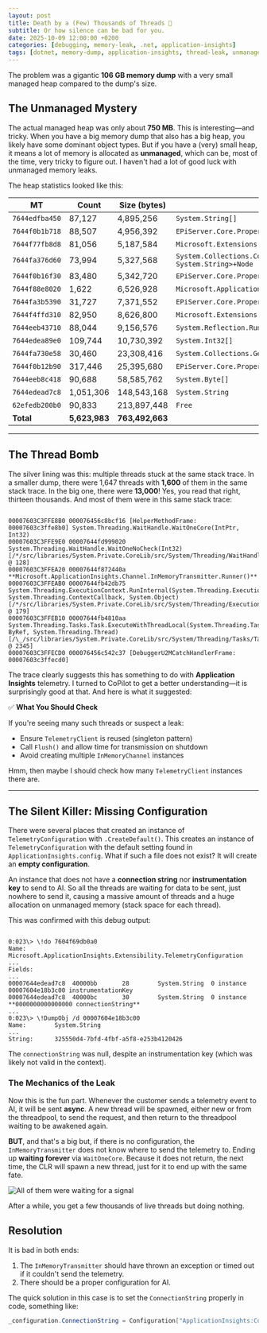 ```yaml
---
layout: post
title: Death by a (Few) Thousands of Threads 👻
subtitle: Or how silence can be bad for you.
date: 2025-10-09 12:00:00 +0200
categories: [debugging, memory-leak, .net, application-insights]
tags: [dotnet, memory-dump, application-insights, thread-leak, unmanaged-memory]
---
```


The problem was a gigantic **106 GB memory dump** with a very small managed heap compared to the dump's size.

## The Unmanaged Mystery

The actual managed heap was only about **750 MB**. This is interesting—and tricky. When you have a big memory dump that also has a big heap, you likely have some dominant object types. But if you have a (very) small heap, it means a lot of memory is allocated as **unmanaged**, which can be, most of the time, very tricky to figure out. I haven't had a lot of good luck with unmanaged memory leaks.

The heap statistics looked like this:

| MT | Count | Size (bytes) | Type |
|---|---|---|---|
| `7644edfba450` | 87,127 | 4,895,256 | `System.String[]` |
| `7644f0b1b718` | 88,507 | 4,956,392 | `EPiServer.Core.PropertyBoolean` |
| `7644f77fb8d8` | 81,056 | 5,187,584 | `Microsoft.Extensions.Caching.Memory.PostEvictionDelegate` |
| `7644fa376d60` | 73,994 | 5,327,568 | `System.Collections.Concurrent.ConcurrentDictionary<EPiServer.Core.Internal.ContentCacheKeyLookup+KeyLookup, System.String>+Node` |
| `7644f0b16f30` | 83,480 | 5,342,720 | `EPiServer.Core.PropertyString` |
| `7644f88e8020` | 1,622 | 6,526,928 | `Microsoft.ApplicationInsights.Channel.ITelemetry[]` |
| `7644fa3b5390` | 31,727 | 7,371,552 | `EPiServer.Core.PropertyData[]` |
| `7644f4ffd310` | 82,950 | 8,626,800 | `Microsoft.Extensions.Caching.Memory.CacheEntry` |
| `7644eeb43710` | 88,044 | 9,156,576 | `System.Reflection.RuntimeMethodInfo` |
| `7644edea89e0` | 109,744 | 10,730,392 | `System.Int32[]` |
| `7644fa730e58` | 30,460 | 23,308,416 | `System.Collections.Generic.Dictionary<System.String, EPiServer.Core.PropertyData>+Entry[]` |
| `7644f0b12b90` | 317,446 | 25,395,680 | `EPiServer.Core.PropertyLongString` |
| `7644eeb8c418` | 90,688 | 58,585,762 | `System.Byte[]` |
| `7644edead7c8` | 1,051,306 | 148,543,168 | `System.String` |
| `62efedb200b0` | 90,833 | 213,897,448 | `Free` |
| **Total** | **5,623,983** | **763,492,663** | |

---

## The Thread Bomb

The silver lining was this: multiple threads stuck at the same stack trace. In a smaller dump, there were 1,647 threads with **1,600** of them in the same stack trace. In the big one, there were **13,000**! Yes, you read that right, thirteen thousands. And most of them were in this same stack trace:

```

00007603C3FFE8B0 000076456c8bcf16 [HelperMethodFrame: 00007603c3ffe8b0] System.Threading.WaitHandle.WaitOneCore(IntPtr, Int32)
00007603C3FFE9E0 00007644fd999020 System.Threading.WaitHandle.WaitOneNoCheck(Int32) [/*/src/libraries/System.Private.CoreLib/src/System/Threading/WaitHandle.cs @ 128]
00007603C3FFEA20 00007644f872440a **Microsoft.ApplicationInsights.Channel.InMemoryTransmitter.Runner()**
00007603C3FFEAB0 00007644fb42db75 System.Threading.ExecutionContext.RunInternal(System.Threading.ExecutionContext, System.Threading.ContextCallback, System.Object) [/*/src/libraries/System.Private.CoreLib/src/System/Threading/ExecutionContext.cs @ 179]
00007603C3FFEB10 00007644fb4810aa System.Threading.Tasks.Task.ExecuteWithThreadLocal(System.Threading.Tasks.Task ByRef, System.Threading.Thread) [/\_/src/libraries/System.Private.CoreLib/src/System/Threading/Tasks/Task.cs @ 2345]
00007603C3FFECD0 000076456c542c37 [DebuggerU2MCatchHandlerFrame: 00007603c3ffecd0]

```

The trace clearly suggests this has something to do with **Application Insights** telemetry. I turned to CoPilot to get a better understanding—it is surprisingly good at that. And here is what it suggested:

✅ **What You Should Check**

If you're seeing many such threads or suspect a leak:
- Ensure `TelemetryClient` is reused (singleton pattern)
- Call `Flush()` and allow time for transmission on shutdown
- Avoid creating multiple `InMemoryChannel` instances

Hmm, then maybe I should check how many `TelemetryClient` instances there are.

---

## The Silent Killer: Missing Configuration

There were several places that created an instance of `TelemetryConfiguration` with `.CreateDefault()`. This creates an instance of `TelemetryConfiguration` with the default setting found in `ApplicationInsights.config`. What if such a file does not exist? It will create an **empty configuration**.

An instance that does not have a **connection string** nor **instrumentation key** to send to AI. So all the threads are waiting for data to be sent, just nowhere to send it, causing a massive amount of threads and a huge allocation on unmanaged memory (stack space for each thread).

This was confirmed with this debug output:

```

0:023\> \!do 7604f69db0a0
Name:        Microsoft.ApplicationInsights.Extensibility.TelemetryConfiguration
...
Fields:
...
00007644edead7c8  40000bb       28        System.String  0 instance 00007604e18b3c00 instrumentationKey
00007644edead7c8  40000bc       30        System.String  0 instance **0000000000000000 connectionString**
...
0:023\> \!DumpObj /d 00007604e18b3c00
Name:        System.String
...
String:      325550d4-7bfd-4fbf-a5f8-e253b4120426

````

The `connectionString` was null, despite an instrumentation key (which was likely not valid in the context).

### The Mechanics of the Leak

Now this is the fun part. Whenever the customer sends a telemetry event to AI, it will be sent **async**. A new thread will be spawned, either new or from the threadpool, to send the request, and then return to the threadpool waiting to be awakened again.

**BUT**, and that's a big but, if there is no configuration, the `InMemoryTransmitter` does not know where to send the telemetry to. Ending up **waiting forever** via `WaitOneCore`. Because it does not return, the next time, the CLR will spawn a new thread, just for it to end up with the same fate.

![All of them were waiting for a signal](/assets/img/2025-10-09-death-by-thousands-threads/20251009123403.png)

After a while, you get a few thousands of live threads but doing nothing.

## Resolution

It is bad in both ends:

1.  The `InMemoryTransmitter` should have thrown an exception or timed out if it couldn't send the telemetry.
2.  There should be a proper configuration for AI.

The quick solution in this case is to set the `ConnectionString` properly in code, something like:

```csharp
_configuration.ConnectionString = Configuration["ApplicationInsights:ConnectionString"];
````

